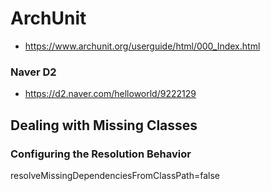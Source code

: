 # ArchUnit

- https://www.archunit.org/userguide/html/000_Index.html

### Naver D2
- https://d2.naver.com/helloworld/9222129


## Dealing with Missing Classes

### Configuring the Resolution Behavior

resolveMissingDependenciesFromClassPath=false



